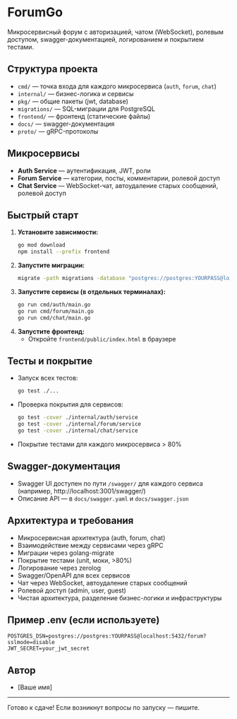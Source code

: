 # ForumGo

Микросервисный форум с авторизацией, чатом (WebSocket), ролевым доступом, swagger-документацией, логированием и покрытием тестами.

## Структура проекта

- `cmd/` — точка входа для каждого микросервиса (`auth`, `forum`, `chat`)
- `internal/` — бизнес-логика и сервисы
- `pkg/` — общие пакеты (jwt, database)
- `migrations/` — SQL-миграции для PostgreSQL
- `frontend/` — фронтенд (статические файлы)
- `docs/` — swagger-документация
- `proto/` — gRPC-протоколы

## Микросервисы

- **Auth Service** — аутентификация, JWT, роли
- **Forum Service** — категории, посты, комментарии, ролевой доступ
- **Chat Service** — WebSocket-чат, автоудаление старых сообщений, ролевой доступ

## Быстрый старт

1. **Установите зависимости:**
   ```bash
   go mod download
   npm install --prefix frontend
   ```
2. **Запустите миграции:**
   ```bash
   migrate -path migrations -database "postgres://postgres:YOURPASS@localhost:5432/forum?sslmode=disable" up
   ```
3. **Запустите сервисы (в отдельных терминалах):**
   ```bash
   go run cmd/auth/main.go
   go run cmd/forum/main.go
   go run cmd/chat/main.go
   ```
4. **Запустите фронтенд:**
   - Откройте `frontend/public/index.html` в браузере

## Тесты и покрытие

- Запуск всех тестов:
  ```bash
  go test ./...
  ```
- Проверка покрытия для сервисов:
  ```bash
  go test -cover ./internal/auth/service
  go test -cover ./internal/forum/service
  go test -cover ./internal/chat/service
  ```
- Покрытие тестами для каждого микросервиса > 80%

## Swagger-документация
- Swagger UI доступен по пути `/swagger/` для каждого сервиса (например, http://localhost:3001/swagger/)
- Описание API — в `docs/swagger.yaml` и `docs/swagger.json`

## Архитектура и требования
- Микросервисная архитектура (auth, forum, chat)
- Взаимодействие между сервисами через gRPC
- Миграции через golang-migrate
- Покрытие тестами (unit, моки, >80%)
- Логирование через zerolog
- Swagger/OpenAPI для всех сервисов
- Чат через WebSocket, автоудаление старых сообщений
- Ролевой доступ (admin, user, guest)
- Чистая архитектура, разделение бизнес-логики и инфраструктуры

## Пример .env (если используете)
```
POSTGRES_DSN=postgres://postgres:YOURPASS@localhost:5432/forum?sslmode=disable
JWT_SECRET=your_jwt_secret
```

## Автор
- [Ваше имя]

---
Готово к сдаче! Если возникнут вопросы по запуску — пишите. 